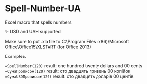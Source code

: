 # Spell-Number-UA
Excel macro that spells numbers

:sparkles: USD and UAH supported

Make sure to put .xla file to C:\Program Files (x86)\Microsoft Office\Office15\XLSTART (for Office 2013)

Examples:

`=SpellNumber(120)`  result: one hundred twenty  dollars and 00 cents
`=СумаПрописом(120)` result: сто двадцять гривень 00 копiйок
`=СумаUSDПрописом(120)` result: сто двадцять доларів 00 центів
